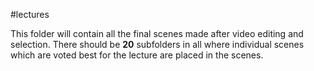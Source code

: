 #lectures

This folder will contain all the final scenes made after video editing and selection. 
There should be **20** subfolders in all where individual scenes which are voted best for the lecture are placed in the scenes. 

